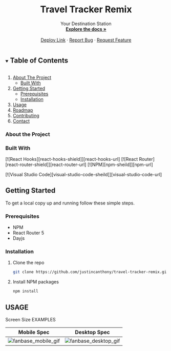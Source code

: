 <!-- Frequently Used Links 
https://shields.io/

My GitHub Profile
* [My GitHub Profile](github.com/justincanthony)

Websites
* [Javascript](https://www.javascript.com/)
* [HTML](https://html.com/)
* [CSS](https://developer.mozilla.org/en-US/docs/Web/CSS)
* [eslint](https://eslint.org/)
* [node](https://nodejs.org/en/)
* [WebPack](https://webpack.js.org/)
* [Express](https://expressjs.com/)
-->


<!-- Project Spec
https://frontend.turing.edu/projects/travel-tracker.html

OG Vanilla JS
https://github.com/justincanthony/travel-tracker

OG API
https://github.com/turingschool-examples/travel-tracker-api

Updated API
https://github.com/justincanthony/travel-tracker-remix-api -->

<!-- PROJECT Details -->

  <h1 align="center">Travel Tracker Remix</h1>

  <p align="center">Your Destination Station
    <br />
    <a href=https://github.com/justincanthony/travel-tracker-remix><strong>Explore the docs »</strong></a>
    <br />
    <br />
    <a href="https://www.example.com">Deploy Link</a>
    ·
    <a href="https://github.com/justincanthony/travel-tracker-remix/issues">Report Bug</a>
    ·
    <a href="https://github.com/justincanthony/travel-tracker-remix/issues/issues">Request Feature</a>

</p>

<!-- TABLE OF CONTENTS -->
<details open="open">
  <summary><h2 style="display: inline-block">Table of Contents</h2></summary>
  <ol>
    <li>
      <a href="#about-the-project">About The Project</a>
      <ul>
        <li><a href="#built-with">Built With</a></li>
      </ul>
    </li>
    <li>
      <a href="#getting-started">Getting Started</a>
      <ul>
        <li><a href="#prerequisites">Prerequisites</a></li>
        <li><a href="#installation">Installation</a></li>
      </ul>
    </li>
    <li><a href="#usage">Usage</a></li>
    <li><a href="#roadmap">Roadmap</a></li>
    <li><a href="#contributing">Contributing</a></li>
    <li><a href="#contact">Contact</a></li>
  </ol>
</details>

<!-- ABOUT THE PROJECT -->

### About the Project
<!-- Describe what the over all scope and learninging goal of the project is, and what set-up the challenge was framed in-->


### Built With


[![React Hooks][react-hooks-shield]][react-hooks-url]
[![React Router][react-router-shield]][react-router-url]
[![NPM][npm-sheild]][npm-url]
<!-- [![Cypress Sheild][cypress-sheild]][cypress-url] -->
[![Visual Studio Code][visual-studio-code-sheild]][visual-studio-code-url]


<!-- GETTING STARTED -->
## Getting Started

To get a local copy up and running follow these simple steps.

### Prerequisites
* NPM
* React Router 5
* Dayjs



### Installation

1. Clone the repo
   ```sh
   git clone https://github.com/justincanthony/travel-tracker-remix.git
   ```
2. Install NPM packages
   ```sh
   npm install
   ```


## USAGE                       
<!--DESCRIBE WHAT THE USAGE EXPERIENCE IS LIKE/BUILT ON -->


Screen Size EXAMPLES 

Mobile Spec              |  Desktop Spec
:----------------------------:|:-------------------------:
![fanbase_mobile_gif](https://)|![fanbase_desktop_gif](https://)


